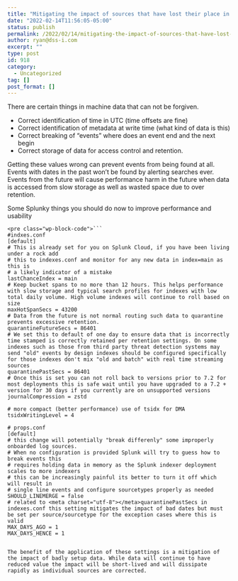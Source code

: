 ```yaml
---
title: "Mitigating the impact of sources that have lost their place in time"
date: "2022-02-14T11:56:05-05:00"
status: publish
permalink: /2022/02/14/mitigating-the-impact-of-sources-that-have-lost-their-place-in-time
author: ryan@dss-i.com
excerpt: ""
type: post
id: 918
category:
  - Uncategorized
tag: []
post_format: []
---
```


There are certain things in machine data that can not be forgiven.

- Correct identification of time in UTC (time offsets are fine)
- Correct identification of metadata at write time (what kind of data is this)
- Correct breaking of “events” where does an event end and the next begin
- Correct storage of data for access control and retention.

Getting these values wrong can prevent events from being found at all. Events with dates in the past won’t be found by alerting searches ever. Events from the future will cause performance harm in the future when data is accessed from slow storage as well as wasted space due to over retention.

Some Splunky things you should do now to improve performance and usability

````
<pre class="wp-block-code">```
#indxes.conf
[default]
# This is already set for you on Splunk Cloud, if you have been living under a rock add
# this to indexes.conf and monitor for any new data in index=main as this is
# a likely indicator of a mistake
lastChanceIndex = main
# Keep bucket spans to no more than 12 hours. This helps performance with slow storage and typical search profiles for indexes with low total daily volume. High volume indexes will continue to roll based on size
maxHotSpanSecs = 43200
# Data from the future is not normal routing such data to quarantine prevents excessive retention.
quarantineFutureSecs = 86401
# We set this to default of one day to ensure data that is incorrectly time stamped is correctly retained per retention settings. On some indexes such as those from third party threat detection systems may send "old" events by design indexes should be configured specifically for those indexes don't mix "old and batch" with real time streaming sources
quarantinePastSecs = 86401
# Once this is set you can not roll back to versions prior to 7.2 for most deployments this is safe wait until you have upgraded to a 7.2 + version for 30 days if you currently are on unsupported versions
journalCompression = zstd

# more compact (better performance) use of tsidx for DMA
tsidxWritingLevel = 4

# props.conf
[default]
# this change will potentially "break differenly" some improperly onboarded log sources.
# When no configuration is provided Splunk will try to guess how to break events this
# requires holding data in memory as the Splunk indexer deployment scales to more indexers
# this can be increasingly painful its better to turn it off which will result in
# single line events and configure sourcetypes properly as needed
SHOULD_LINEMERGE = false
# related to <meta charset="utf-8"></meta>quarantinePastSecs in indexes.conf this setting mitigates the impact of bad dates but must be set per source/sourcetype for the exception cases where this is valid
MAX_DAYS_AGO = 1
MAX_DAYS_HENCE = 1

````

```

The benefit of the application of these settings is a mitigation of the impact of badly setup data. While data will continue to have reduced value the impact will be short-lived and will dissipate rapidly as individual sources are corrected.
```

